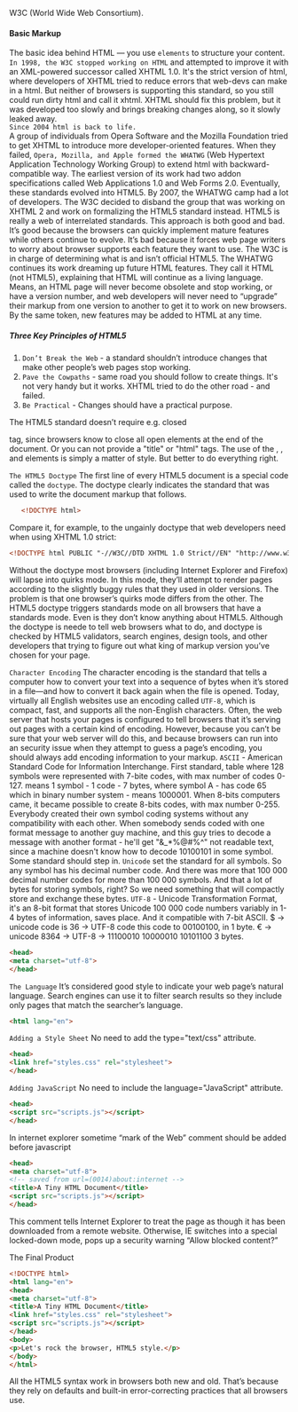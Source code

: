 W3C (World Wide Web Consortium).
#### Basic Markup
The basic idea behind HTML — you use `elements` to structure your content. \
`In 1998, the W3C stopped working on HTML` and attempted to improve it with an XML-powered successor called XHTML 1.0.
It's the strict version of html, where developers of XHTML tried to reduce errors that web-devs can make in a html.
But neither of browsers is supporting this standard, so you still could run dirty html and call it xhtml.
XHTML should fix this problem, but it was developed too slowly and brings breaking changes along, so it slowly leaked 
away. \
`Since 2004 html is back to life.` \
A group of individuals from Opera Software and the Mozilla Foundation tried to get XHTML to introduce more
developer-oriented features. When they failed, `Opera, Mozilla, and Apple formed the WHATWG` (Web Hypertext Application
Technology Working Group) to extend html with backward-compatible way.
The earliest version of its work had two addon specifications called Web Applications 1.0 and Web Forms 2.0.
Eventually, these standards evolved into HTML5.
By 2007, the WHATWG camp had a lot of developers. The W3C decided to disband the group that was working on XHTML 2 and
work on formalizing the HTML5 standard instead.
HTML5 is really a web of interrelated standards. This approach is both good and bad.
It’s good because the browsers can quickly implement mature features while others continue to evolve.
It’s bad because it forces web page writers to worry about browser supports each feature they want to use.
The W3C is in charge of determining what is and isn’t official HTML5.
The WHATWG continues its work dreaming up future HTML features. They call it HTML (not HTML5), explaining that HTML
will continue as a living language. Means, an HTML page will never become obsolete and stop working, or have a version
number, and web developers will never need to “upgrade” their markup from one version to another to get it to work
on new browsers. By the same token, new features may be added to HTML at any time.

##### Three Key Principles of HTML5
1. `Don’t Break the Web` - a standard shouldn’t introduce changes that make other people’s web pages stop working.
2. `Pave the Cowpaths` - same road you should follow to create things. It's not very handy but it works. XHTML tried to
    do the other road - and failed.
3. `Be Practical` - Changes should have a practical purpose.

The HTML5 standard doesn’t require e.g. closed </p> tag, since browsers know to close all open elements at the end of the
document. Or you can not provide a "title" or "html" tags. The use of the <html>, <head>, and <body> elements is simply a
matter of style. But better to do everything right.

```The HTML5 Doctype```
The first line of every HTML5 document is a special code called the `doctype`. The doctype clearly indicates the standard
that was used to write the document markup that follows.
```html
   <!DOCTYPE html>
```
Compare it, for example, to the ungainly doctype that web developers need when using XHTML 1.0 strict:
```html
<!DOCTYPE html PUBLIC "-//W3C//DTD XHTML 1.0 Strict//EN" "http://www.w3.org/TR/xhtml1/DTD/xhtml1-strict.dtd">
```
Without the doctype most browsers (including Internet Explorer and Firefox) will lapse into quirks mode. In this mode,
they’ll attempt to render pages according to the slightly buggy rules that they used in older versions. The problem is 
that one browser’s quirks mode differs from the other.
The HTML5 doctype triggers standards mode on all browsers that have a standards mode. Even is they don’t know anything
about HTML5.
Although the doctype is neede to tell web browsers what to do, and doctype is checked by HTML5 validators, search
engines, design tools, and other developers that trying to figure out what king of markup version you’ve chosen for
your page.

```Character Encoding```
The character encoding is the standard that tells a computer how to convert your text into a sequence of bytes when
it’s stored in a file—and how to convert it back again when the file is opened. Today, virtually all English websites
use an encoding called `UTF-8`, which is compact, fast, and supports all the non-English characters.
Often, the web server that hosts your pages is configured to tell browsers that it’s serving out pages with a certain
kind of encoding. However, because you can’t be sure that your web server will do this, and because browsers can run
into an security issue when they attempt to guess a page’s encoding, you should always add encoding information to your
markup.
`ASCII` - American Standard Code for Information Interchange. First standard, table where 128 symbols were represented
with 7-bite codes, with max number of codes 0-127. means 1 symbol - 1 code - 7 bytes, where symbol A - has code 65 which
in binary number system - means 1000001.
When 8-bits computers came, it became possible to create 8-bits codes, with max number 0-255. Everybody created their own
symbol coding systems without any compatibility with each other. When somebody sends coded with one format message to 
another guy machine, and this guy tries to decode a message with another format - he'll get "&_*%$@$#%^" not readable 
text, since a machine doesn't know how to decode 10100101 in some symbol.
Some standard should step in. `Unicode` set the standard for all symbols. So any symbol has his decimal number code. 
And there was more that 100 000 decimal number codes for more than 100 000 symbols. And that a lot of bytes for storing
symbols, right? So we need something that will compactly store and exchange these bytes. 
`UTF-8` - Unicode Transformation Format, it's an 8-bit format that stores Unicode 100 000 code numbers variably in 1-4
bytes of information, saves place. And it compatible with 7-bit ASCII.
$ -> unicode code is 36 -> UTF-8 code this code to 00100100, in 1 byte.
€ -> unicode 8364 -> UTF-8 -> 11100010 10000010 10101100 3 bytes.
```html
<head>
<meta charset="utf-8">
</head>
```

```The Language```
It’s considered good style to indicate your web page’s natural language.
Search engines can use it to filter search results so they include only pages that match the searcher’s language.
```html
<html lang="en">
```

```Adding a Style Sheet```
No need to add the type="text/css" attribute.
```html
<head>
<link href="styles.css" rel="stylesheet">
</head>
```

```Adding JavaScript```
No need to include the language="JavaScript" attribute.
```html
<head>
<script src="scripts.js"></script>
</head>
```
In internet explorer sometime “mark of the Web” comment should be added before javascript
```html
<head>
<meta charset="utf-8">
<!-- saved from url=(0014)about:internet -->
<title>A Tiny HTML Document</title>
<script src="scripts.js"></script>
</head>
```  
This comment tells Internet Explorer to treat the page as though it has been downloaded from a remote website.
Otherwise, IE switches into a special locked-down mode, pops up a security warning “Allow blocked content?”

The Final Product
```html
<!DOCTYPE html>
<html lang="en">
<head>
<meta charset="utf-8">
<title>A Tiny HTML Document</title>
<link href="styles.css" rel="stylesheet">
<script src="scripts.js"></script>
</head>
<body>
<p>Let's rock the browser, HTML5 style.</p>
</body>
</html>
```
All the HTML5 syntax work in browsers both new and old. That’s because they rely on defaults and built-in
error-correcting practices that all browsers use.
